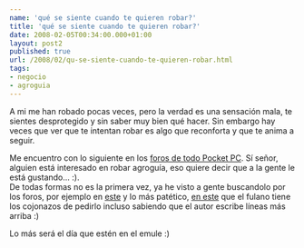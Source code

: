 ```yaml
---
name: 'qué se siente cuando te quieren robar?'
title: 'qué se siente cuando te quieren robar?'
date: 2008-02-05T00:34:00.000+01:00
layout: post2
published: true
url: /2008/02/qu-se-siente-cuando-te-quieren-robar.html
tags: 
- negocio
- agroguia
---
```


A mi me han robado pocas veces, pero la verdad es una sensación mala, te sientes desprotegido y sin saber muy bien qué hacer. Sin embargo hay veces que ver que te intentan robar es algo que reconforta y que te anima a seguir.  
  
Me encuentro con lo siguiente en los [foros de todo Pocket PC](http://foro.todopocketpc.com/showthread.php?p=1160298). Sí señor, alguien está interesado en robar agroguía, eso quiere decir que a la gente le está gustando... :).  
De todas formas no es la primera vez, ya he visto a gente buscandolo por los foros, por ejemplo en [este](http://vagos.es/showthread.php?t=192085&page=419) y lo más patético, [en este](http://www.agroterra.com/foro/foros/forum_posts.asp?TID=5483) que el fulano tiene los cojonazos de pedirlo incluso sabiendo que el autor escribe líneas más arriba :)  
  
Lo más será el día que estén en el emule :)